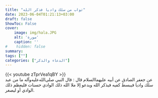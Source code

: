```yaml
---
title: "ثواب من سلك واديا فذكر الله"
date: 2023-06-04T01:21:13+03:00
draft: false
ShowToc: False
cover:
    image: img/hala.JPG
    alt: 'صورة'
    caption: ''
#    hidden: false
summary: 
tags: [""]
categories: ["الدعاء والذكر"]
---
```

{{< youtube zTprVea1qBY >}}
<br>
عن جعفر الصادق عن أبيه عليهما‌السلام
قال : قال النبي صلى‌الله‌عليه‌وآله ما من عبد سلك واديا فيبسط كفيه فيذكر الله ويدعو
إلا ملا الله ذلك الوادي حسنات فليعظم ذلك الوادي أو ليصغر.

